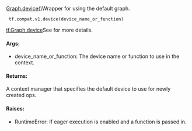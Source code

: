 [Graph.device()](https://tensorflow.google.cn/api_docs/python/tf/Graph#device)Wrapper for  using the default graph.


```
 tf.compat.v1.device(device_name_or_function)
```
[tf.Graph.device](https://tensorflow.google.cn/api_docs/python/tf/Graph#device)See  for more details.

#### Args:
- device_name_or_function: The device name or function to use in the context.
#### Returns:
A context manager that specifies the default device to use for newly created ops.
#### Raises:
- RuntimeError: If eager execution is enabled and a function is passed in.
